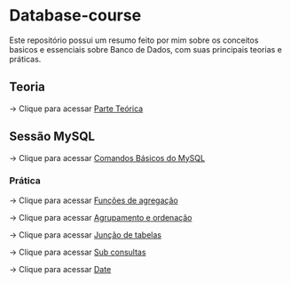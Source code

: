 # Database-course

Este repositório possui um resumo feito por mim sobre os conceitos basicos e essenciais sobre Banco de Dados, com suas principais teorias e práticas.


## Teoria

-> Clique para acessar [Parte Teórica](/Database-course/Teoria.md)

## Sessão MySQL 

-> Clique para acessar [Comandos Básicos do MySQL](/MySQL/Comandos%20Basicos%20MySQL.md)

### Prática

-> Clique para acessar [Funções de agregação](/MySQL/agregacao/05-funcoes-de-agregacao.sql)

-> Clique para acessar [Agrupamento e ordenação](/MySQL/agrupamento/06-agrupamento-e-ordenacao.sql)

-> Clique para acessar [Junção de tabelas](/MySQL/juncao/04-juncao-de-tabelas.sql)

-> Clique para acessar [Sub consultas](/MySQL/sub_consultas/08-sub-consultas.sql)

-> Clique para acessar [Date](/MySQL/date/18-pratica-sql-secao05-parte6.sql)


